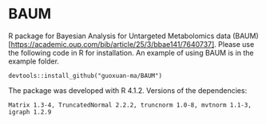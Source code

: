 # BAUM
 R package for Bayesian Analysis for Untargeted Metabolomics data (BAUM) [https://academic.oup.com/bib/article/25/3/bbae141/7640737]. Please use the following code in R for installation. An example of using BAUM is in the example folder.
 
``
devtools::install_github("guoxuan-ma/BAUM")
``

The package was developed with R 4.1.2. Versions of the dependencies:

``
Matrix 1.3-4, TruncatedNormal 2.2.2, truncnorm 1.0-8, mvtnorm 1.1-3, igraph 1.2.9
``
